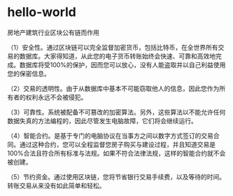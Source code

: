 # hello-world
房地产建筑行业区块公有链而作用

（1）安全性。通过区块链可以完全监督加密货币，包括比特币，在全世界所有交易的数据库。大家得知道，从此您的电子货币转账始终会快速、可靠和高效地完成。数据库将受100%的保护，因而您可以放心，没有人能盗取并以自己利益使用您的保密信息。

（2）交易的透明性。由于从数据库中基本不可能窃取他人的信息，因此您作为所有者的权利永远不会被侵犯。

（3）可靠性。系统被配备不可篡改的加密算法。另外，这些算法以不能允许任何数据失真的方法编程的，因此尽管发生电脑故障，它们将会继续运行。

（4）智能合约。是基于专门的电脑协议在当事方之间以数字方式签订的交易合同。通过这种合约，您可以全程监督您房子购买与建设过程，并且知道交易是100%合法且符合所有标准与法规。如果不符合法律法规，这样的智能合约就不会被创建。

（5）节约资金。通过使用区块链，您将节省银行交易手续费，以及等待的时间。转账交易从来没有如此简单和轻松。


